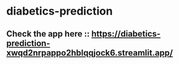 # diabetics-prediction

## Check the app here :: https://diabetics-prediction-xwqd2nrpappo2hblqqjock6.streamlit.app/
